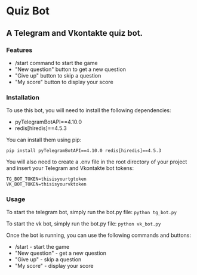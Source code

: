 # Quiz Bot
## A Telegram and Vkontakte quiz bot.

### Features
* /start command to start the game
* "New question" button to get a new question
* "Give up" button to skip a question
* "My score" button to display your score
### Installation
To use this bot, you will need to install the following dependencies:

* pyTelegramBotAPI==4.10.0
* redis[hiredis]==4.5.3

You can install them using pip:

```
pip install pyTelegramBotAPI==4.10.0 redis[hiredis]==4.5.3
```

You will also need to create a .env file in the root directory of your project and insert your Telegram and Vkontakte bot tokens:

```
TG_BOT_TOKEN=thisisyourtgtoken
VK_BOT_TOKEN=thisisyourvktoken
```

### Usage

To start the telegram bot, simply run the bot.py file:
```python tg_bot.py```

To start the vk bot, simply run the bot.py file:
```python vk_bot.py```

Once the bot is running, you can use the following commands and buttons:

* /start - start the game
* "New question" - get a new question
* "Give up" - skip a question
* "My score" - display your score
